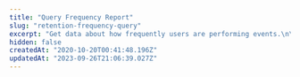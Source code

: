 ```yaml
---
title: "Query Frequency Report"
slug: "retention-frequency-query"
excerpt: "Get data about how frequently users are performing events.\n\nLet's breakdown an example response. If you specify `day` as \"unit\" and `hour` as \"addiction_unit\", you will get a response that looks like this:\n\n```json {\n  \"2012-01-01\": [305, 107, 60, 41, 32, 20, 12, 7, 4, 3, 3, 3, 2, 2, 2, 1, 1, 1, 1, 1, 1, 1, 1, 1],\n  \"2012-01-02\": [495, 204, 117, 77, 53, 36, 26, 20, 12, 7, 4, 3, 3, 1, 1, 1, 1, 0, 0, 0, 0, 0, 0, 0],\n  \"2012-01-03\": [671, 324, 176, 122, 81, 63, 48, 31, 21, 14, 9, 5, 3, 1, 1, 1, 0, 0, 0, 0, 0, 0, 0, 0]\n} ```\nOne day's worth of data is shown for each date, split into hours. On 2012-01-02, 495 users did the event (\"Viewed report\") during at least 1 hour out of the next 24 hour period (the period specified by \"unit\"). 204 users did the event during at least 2 hours. 117 users did the event during at least 3 hours."
hidden: false
createdAt: "2020-10-20T00:41:48.196Z"
updatedAt: "2023-09-26T21:06:39.027Z"
---
```

